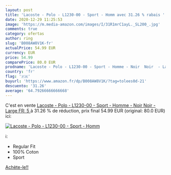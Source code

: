```yaml
---
layout: post
title: 'Lacoste - Polo - L1230-00 - Sport - Homm avec 31.26 % rabais '
date: 2020-12-29 11:25:53
image: 'https://m.media-amazon.com/images/I/31R1mrC1ayL._SL200_.jpg'
comments: true
category: ofertas
author: ring
slug: 'B008AW8V1K-fr'
actualPrice: 54.99 EUR
currency: EUR
price: 54.99
comparePrice: 80.0 EUR
prodname: 'Lacoste - Polo - L1230-00 - Sport - Homme - Noir  Noir  - Large  FR: 5 '
country: 'fr'
flag: '🇫🇷'
buyurl: 'https://www.amazon.fr/dp/B008AW8V1K/?tag=tolees0d-21'
descuento: '31.26'
average: '64.79266666666668'
---
```


C'est en vente [Lacoste - Polo - L1230-00 - Sport - Homme - Noir  Noir  - Large  FR: 5 ](https://www.amazon.fr/dp/B008AW8V1K/?tag=tolees0d-21)  à  31.26 % de réduction, prix final  54.99 EUR (original: 80.0 EUR) ici:

[![Lacoste - Polo - L1230-00 - Sport - Homm](https://m.media-amazon.com/images/I/31R1mrC1ayL._SL200_.jpg)](https://www.amazon.fr/dp/B008AW8V1K/?tag=tolees0d-21)

ℹ️:

- Regular Fit
- 100% Coton
- Sport

[Achète-le!!](https://www.amazon.fr/dp/B008AW8V1K/?tag=tolees0d-21)
